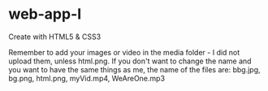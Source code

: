 # web-app-I
Create with HTML5 &amp; CSS3

Remember to add your images or video in the media folder - I did not upload them, unless html.png.
If you don't want to change the name and you want to have the same things as me, the name of the files are:
bbg.jpg, bg.png, html.png, myVid.mp4, WeAreOne.mp3
